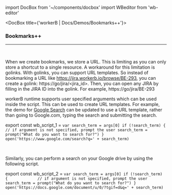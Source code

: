 import DocBox from '~/components/docbox'
import WBeditor from 'wb-editor'

<DocBox title={'workerB | Docs/Demos/Bookmarks++'}>

### **Bookmarks++**
<hr/>
<br/>

When we create bookmarks, we store a URL. This is limiting as you can only store a shortcut to a single resource. A workaround for this limitation is golinks. With golinks, you can support URL templates. So instead of bookmarking a URL like https://jira.workerb.io/browse/BE-293, you can create a golink: https://go/jira/<jira_id>. Then, you can open any JIRA by filling in the JIRA ID into the golink. For example, https://go/jira/BE-293

workerB runtime supports user specified arguments which can be used inside the script. This can be used to create URL templates. For example, the demo for [Google Search](/demos/googlesearch) can be updated to use a URL template, rather than going to Google.com, typing the search and submitting the search.  

export const wb_script_1 = `var search_term = args[0]
if (!search_term) {                 // if argument is not specified, prompt the user
    search_term = prompt("What do you want to search for?")
}
open('https://www.google.com/search?q=' + search_term)
`

<WBeditor
    code = {wb_script_1}
    readOnly = {true}
    showShareIcon={false}
/>

<br/>

Similarly, you can perform a search on your Google drive by using the following script. 

export const wb_script_2 = `var search_term = args[0]
if (!search_term) {             // if argument is not specified, prompt the user
    search_term = prompt("What do you want to search for?")
}
open('https://docs.google.com/document/u/0/?tgif=d&q=' + search_term)
`

<WBeditor
    code = {wb_script_2}
    readOnly = {true}
    showShareIcon={false}
/>

</DocBox>